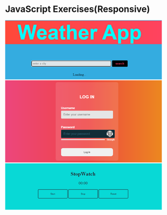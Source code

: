 # JavaScript Exercises(Responsive)
![WeatherApp](./chrome_HTezsokzrR.png)
![LoginForm](./chrome_Z4kCMgOVQI.png)
![StopWatch](./chrome_TCQWfpIppv.png)
